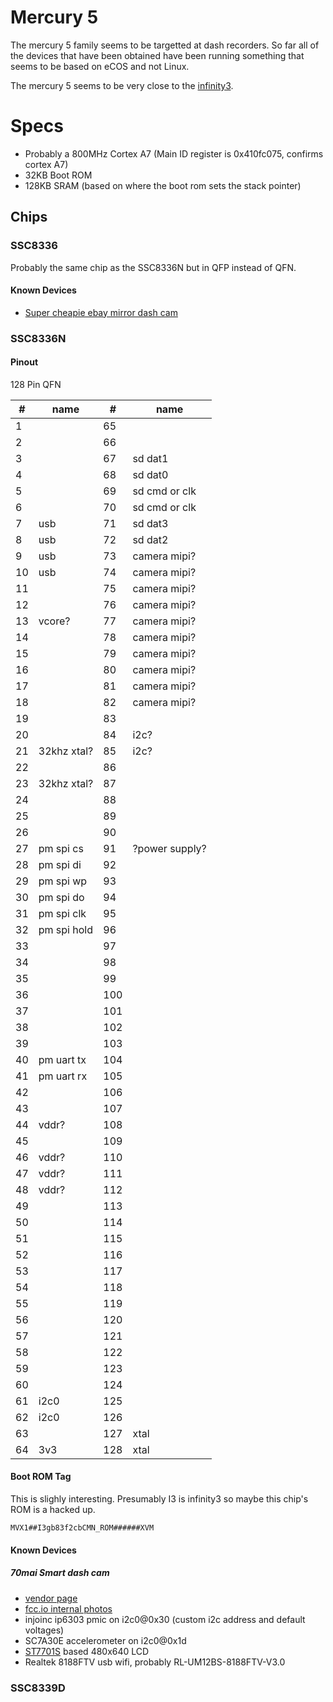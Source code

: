 # Mercury 5

The mercury 5 family seems to be targetted at dash recorders. So far all of the devices that have been obtained have been running something that seems to be based on eCOS and not Linux.

The mercury 5 seems to be very close to the [infinity3](/infinity3).

# Specs

- Probably a 800MHz Cortex A7 (Main ID register is 0x410fc075, confirms cortex A7)
- 32KB Boot ROM
- 128KB SRAM (based on where the boot rom sets the stack pointer)

## Chips

### SSC8336

Probably the same chip as the SSC8336N but in QFP instead of QFN.


#### Known Devices

- [Super cheapie ebay mirror dash cam](https://www.ebay.com/itm/9-66-Inch-2-5D-Mirror-Dash-Cam-Backup-Camera-For-Cars-Streaming-Media-Dual-I4D7/264489118570?ssPageName=STRK%3AMEBIDX%3AIT&_trksid=p2060353.m2749.l2649)

### SSC8336N

#### Pinout

128 Pin QFN

| #   | name         | #   | name         |
|-----|--------------|-----|--------------|
| 1   |              | 65  |              |
| 2   |              | 66  |              |
| 3   |              | 67  | sd dat1      |
| 4   |              | 68  | sd dat0      |
| 5   |              | 69  | sd cmd or clk|
| 6   |              | 70  | sd cmd or clk|
| 7   | usb          | 71  | sd dat3      |
| 8   | usb          | 72  | sd dat2      |
| 9   | usb          | 73  | camera mipi? |
| 10  | usb          | 74  | camera mipi? |
| 11  |              | 75  | camera mipi? |
| 12  |              | 76  | camera mipi? |
| 13  | vcore?       | 77  | camera mipi? |
| 14  |              | 78  | camera mipi? |
| 15  |              | 79  | camera mipi? |
| 16  |              | 80  | camera mipi? |
| 17  |              | 81  | camera mipi? |
| 18  |              | 82  | camera mipi? |
| 19  |              | 83  |              |
| 20  |              | 84  | i2c?         |
| 21  | 32khz xtal?  | 85  | i2c?         |
| 22  |              | 86  |              |
| 23  | 32khz xtal?  | 87  |              |
| 24  |              | 88  |              |
| 25  |              | 89  |              |
| 26  |              | 90  |              |
| 27  | pm spi cs    | 91  |?power supply?|
| 28  | pm spi di    | 92  |              |
| 29  | pm spi wp    | 93  |              |
| 30  | pm spi do    | 94  |              |
| 31  | pm spi clk   | 95  |              |
| 32  | pm spi hold  | 96  |              |
| 33  |              | 97  |              |
| 34  |              | 98  |              |
| 35  |              | 99  |              |
| 36  |              | 100 |              |
| 37  |              | 101 |              |
| 38  |              | 102 |              |
| 39  |              | 103 |              |
| 40  | pm uart tx   | 104 |              |
| 41  | pm uart rx   | 105 |              |
| 42  |              | 106 |              |
| 43  |              | 107 |              |
| 44  | vddr?        | 108 |              |
| 45  |              | 109 |              |
| 46  | vddr?        | 110 |              |
| 47  | vddr?        | 111 |              |
| 48  | vddr?        | 112 |              |
| 49  |              | 113 |              |
| 50  |              | 114 |              |
| 51  |              | 115 |              |
| 52  |              | 116 |              |
| 53  |              | 117 |              |
| 54  |              | 118 |              |
| 55  |              | 119 |              |
| 56  |              | 120 |              |
| 57  |              | 121 |              |
| 58  |              | 122 |              |
| 59  |              | 123 |              |
| 60  |              | 124 |              |
| 61  | i2c0         | 125 |              |
| 62  | i2c0         | 126 |              |
| 63  |              | 127 | xtal         |
| 64  | 3v3          | 128 | xtal         |

#### Boot ROM Tag

This is slighly interesting. Presumably I3 is infinity3 so maybe this chip's ROM is a hacked up. 

```
MVX1##I3gb83f2cbCMN_ROM######XVM
```

#### Known Devices 

##### 70mai Smart dash cam 

- [vendor page](https://www.70mai.com/en/70mai-dash-cam-lite/?gclid=EAIaIQobChMIzsLkl6y_5QIVEz5gCh1UOg9eEAAYASAAEgLvffD_BwE) 
- [fcc.io internal photos](https://fccid.io/2AOK9-MIDRIVED08/Internal-Photos/internal-photos-4351132)
- injoinc ip6303 pmic on i2c0@0x30 (custom i2c address and default voltages)
- SC7A30E accelerometer on i2c0@0x1d
- [ST7701S](http://www.startek-lcd.com/res/starteklcd/pdres/201705/20170512144242904.pdf) based 480x640 LCD
- Realtek 8188FTV usb wifi, probably RL-UM12BS-8188FTV-V3.0


### SSC8339D
